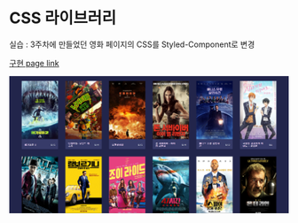 # CSS 라이브러리

실습 : 3주차에 만들었던 영화 페이지의 CSS를 Styled-Component로 변경

[구현 page link](https://promleepractice3.netlify.app/)

![구현 image](result.png)
